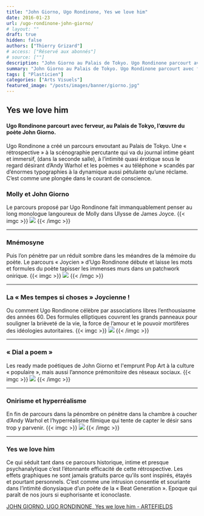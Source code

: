 ```yaml
---
title: "John Giorno, Ugo Rondinone, Yes we love him"
date: 2016-01-23
url: /ugo-rondinone-john-giorno/
# layout: ""
draft: true
hidden: false
authors: ["Thierry Grizard"]
# access: ["Réservé aux abonnés"]
# source: [""]
description: "John Giorno au Palais de Tokyo. Ugo Rondinone parcourt avec ferveur l'œuvre du poète. C'est comme une plongée dans le courant de conscience"
summary: "John Giorno au Palais de Tokyo. Ugo Rondinone parcourt avec ferveur l'œuvre du poète. C'est comme une plongée dans le courant de conscience"
tags: [ "Plasticien"]
categories: ["Arts Visuels"]
featured_image: "/posts/images/banner/giorno.jpg"
---
```

## Yes we love him

#### Ugo Rondinone parcourt avec ferveur, au Palais de Tokyo, l’œuvre du poète John Giorno.

Ugo Rondinone a créé un parcours envoutant au Palais de Tokyo. Une « rétrospective » à la scénographie percutante qui va du journal intime géant et immersif, (dans la seconde salle), à l’intimité quasi érotique sous le regard désirant d’Andy Warhol et les poèmes « au téléphone » scandés par d’énormes typographies à la dynamique aussi pétulante qu’une réclame. C’est comme une plongée dans le courant de conscience.

### Molly et John Giorno

Le parcours proposé par Ugo Rondinone fait immanquablement penser au long monologue langoureux de Molly dans Ulysse de James Joyce.
{{< imgc >}}
![](/posts/images/giorno/ugo-rondinone-john-giorno-palais-de-tokyo-paris-2015.020-1024x683.jpg)
{{< /imgc >}}

---

### Mnémosyne

Puis l’on pénètre par un réduit sombre dans les méandres de la mémoire du poète. Le parcours « Joycien » d’Ugo Rondinone débute et laisse les mots et formules du poète tapisser les immenses murs dans un patchwork onirique.
{{< imgc >}}
![](/posts/images/giorno/ugo-rondinone-john-giorno-palais-de-tokyo-paris-2015.019-683x1024.jpg)
{{< /imgc >}}

---

### La « Mes tempes si choses » Joycienne !

Ou comment Ugo Rondinone célèbre par associations libres l’enthousiasme des années 60. Des formules elliptiques couvrent les grands panneaux pour souligner la brièveté de la vie, la force de l’amour et le pouvoir mortifères des idéologies autoritaires.
{{< imgc >}}
![](/posts/images/giorno/ugo-rondinone-john-giorno-palais-de-tokyo-paris-2015.018-1024x683.jpg)
{{< /imgc >}}

---

### « Dial a poem »

Les ready made poétiques de John Giorno et l'emprunt Pop Art à la culture « populaire », mais aussi l’annonce prémonitoire des réseaux sociaux.
{{< imgc >}}
![](/posts/images/giorno/ugo-rondinone-john-giorno-palais-de-tokyo-paris-2015.012-1024x683.jpg) 
{{< /imgc >}}

---

### Onirisme et hyperréalisme

En fin de parcours dans la pénombre on pénètre dans la chambre à coucher d’Andy Warhol et l’hyperréalisme filmique qui tente de capter le désir sans trop y parvenir.
{{< imgc >}}
![](/posts/images/giorno/ugo-rondinone-john-giorno-palais-de-tokyo-paris-2015.014-1024x683.jpg)
{{< /imgc >}}

---

### Yes we love him

Ce qui séduit tant dans ce parcours historique, intime et presque psychanalytique c’est l’étonnante efficacité de cette rétrospective. Les effets graphiques ne sont jamais gratuits parce qu’ils sont inspirés, étayés et pourtant personnels. C’est comme une intrusion consentie et souriante dans l’intimité dionysiaque d’un poète de la « Beat Generation ». Epoque qui paraît de nos jours si euphorisante et iconoclaste.

[JOHN GIORNO, UGO RONDINONE, Yes we love him - ARTEFIELDS](https://www.artefields.net/ugo-rondinone-john-giorno/)